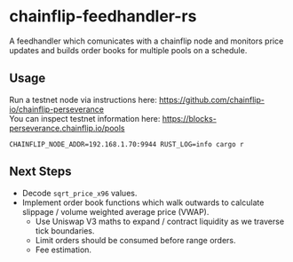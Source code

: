 # chainflip-feedhandler-rs
A feedhandler which comunicates with a chainflip node and monitors price updates and builds order books for multiple pools on a schedule.

## Usage
Run a testnet node via instructions here: https://github.com/chainflip-io/chainflip-perseverance  
You can inspect testnet information here: https://blocks-perseverance.chainflip.io/pools

```
CHAINFLIP_NODE_ADDR=192.168.1.70:9944 RUST_LOG=info cargo r
```

## Next Steps
* Decode `sqrt_price_x96` values.
* Implement order book functions which walk outwards to calculate slippage / volume weighted average price (VWAP).
    * Use Uniswap V3 maths to expand / contract liquidity as we traverse tick boundaries.
    * Limit orders should be consumed before range orders.
    * Fee estimation.